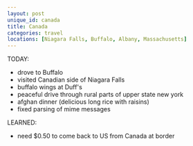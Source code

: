```yaml
---
layout: post
unique_id: canada
title: Canada
categories: travel
locations: [Niagara Falls, Buffalo, Albany, Massachusetts]
---
```


TODAY:
* drove to Buffalo
* visited Canadian side of Niagara Falls
* buffalo wings at Duff's
* peaceful drive through rural parts of upper state new york
* afghan dinner (delicious long rice with raisins)
* fixed parsing of mime messages

LEARNED:
* need $0.50 to come back to US from Canada at border


